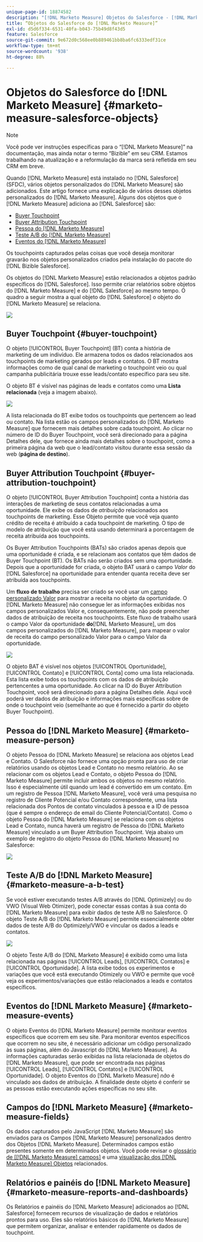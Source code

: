 ```yaml
---
unique-page-id: 18874582
description: "[!DNL Marketo Measure] Objetos do Salesforce - [!DNL Marketo Measure]"
title: “Objetos do Salesforce do [!DNL Marketo Measure]”
exl-id: d5d6f334-6531-40fa-b043-75b49d8f43d5
feature: Salesforce
source-git-commit: 9e672d0c568ee0b889461bb8ba6fc6333edf31ce
workflow-type: tm+mt
source-wordcount: '938'
ht-degree: 88%

---
```


# Objetos do Salesforce do [!DNL Marketo Measure] {#marketo-measure-salesforce-objects}

>[!NOTE]
>
>Você pode ver instruções específicas para o “[!DNL Marketo Measure]” na documentação, mas ainda notar o termo “Bizible” em seu CRM. Estamos trabalhando na atualização e a reformulação da marca será refletida em seu CRM em breve.

Quando [!DNL Marketo Measure] está instalado no [!DNL Salesforce] (SFDC), vários objetos personalizados do [!DNL Marketo Measure] são adicionados. Este artigo fornece uma explicação de vários desses objetos personalizados do [!DNL Marketo Measure]. Alguns dos objetos que o [!DNL Marketo Measure] adiciona ao [!DNL Salesforce] são:

* [Buyer Touchpoint](#touchpoint)
* [Buyer Attribution Touchpoint](#attribution)
* [Pessoa do [!DNL Marketo Measure]](#person)
* [Teste A/B do [!DNL Marketo Measure]](#ab)
* [Eventos do [!DNL Marketo Measure]](#events)

Os touchpoints capturados pelas coisas que você deseja monitorar gravarão nos objetos personalizados criados pela instalação do pacote do [!DNL Bizible Salesforce].

Os objetos do [!DNL Marketo Measure] estão relacionados a objetos padrão específicos do [!DNL Salesforce]. Isso permite criar relatórios sobre objetos do [!DNL Marketo Measure] e do [!DNL Salesforce] ao mesmo tempo. O quadro a seguir mostra a qual objeto do [!DNL Salesforce] o objeto do [!DNL Marketo Measure] se relaciona.

![](assets/1-1.png)

## Buyer Touchpoint {#buyer-touchpoint}

O objeto [!UICONTROL Buyer Touchpoint] (BT) conta a história de marketing de um indivíduo. Ele armazena todos os dados relacionados aos touchpoints de marketing gerados por leads e contatos. O BT mostra informações como de qual canal de marketing o touchpoint veio ou qual campanha publicitária trouxe esse leads/contato específico para seu site.

O objeto BT é visível nas páginas de leads e contatos como uma **Lista relacionada** (veja a imagem abaixo).

![](assets/2-1.png)

A lista relacionada do BT exibe todos os touchpoints que pertencem ao lead ou contato. Na lista estão os campos personalizados do [!DNL Marketo Measure] que fornecem mais detalhes sobre cada touchpoint. Ao clicar no número de ID do Buyer Touchpoint, você será direcionado para a página Detalhes dele, que fornece ainda mais detalhes sobre o touchpoint, como a primeira página da web que o lead/contato visitou durante essa sessão da web (**página de destino**).

## Buyer Attribution Touchpoint {#buyer-attribution-touchpoint}

O objeto [!UICONTROL Buyer Attribution Touchpoint] conta a história das interações de marketing de seus contatos relacionadas a uma oportunidade. Ele exibe os dados de *atribuição* relacionados aos touchpoints de marketing. Esse Objeto permite que você veja quanto crédito de receita é atribuído a cada touchpoint de marketing. O tipo de modelo de atribuição que você está usando determinará a porcentagem de receita atribuída aos touchpoints.

Os Buyer Attribution Touchpoints (BATs) são criados apenas depois que uma oportunidade é criada, e se relacionam aos contatos que têm dados de Buyer Touchpoint (BT). Os BATs não serão criados sem uma oportunidade. Depois que a oportunidade for criada, o objeto BAT usará o campo *Valor* do [!DNL Salesforce] na oportunidade para entender quanta receita deve ser atribuída aos touchpoints.

Um **fluxo de trabalho** precisa ser criado se você usar um [campo personalizado Valor](/help/advanced-marketo-measure-features/custom-revenue-amount/using-a-custom-revenue-amount-field.md) para mostrar a receita no objeto da oportunidade. O [!DNL Marketo Measure] não consegue ler as informações exibidas nos campos personalizados Valor e, consequentemente, não pode preencher dados de atribuição de receita nos touchpoints. Este fluxo de trabalho usará o campo Valor da oportunidade **do**[!DNL Marketo Measure], um dos campos personalizados do [!DNL Marketo Measure], para mapear o valor de receita do campo personalizado Valor para o campo Valor da oportunidade.

![](assets/3-1.png)

O objeto BAT é visível nos objetos [!UICONTROL Oportunidade], [!UICONTROL Contato] e [!UICONTROL Conta] como uma lista relacionada. Esta lista exibe todos os touchpoints com os dados de atribuição pertencentes a uma oportunidade. Ao clicar na ID do Buyer Attribution Touchpoint, você será direcionado para a página Detalhes dele.  Aqui você poderá ver dados de atribuição e informações mais específicas sobre de onde o touchpoint veio (semelhante ao que é fornecido a partir do objeto Buyer Touchpoint).

## Pessoa do [!DNL Marketo Measure] {#marketo-measure-person}

O objeto Pessoa do [!DNL Marketo Measure] se relaciona aos objetos Lead e Contato. O Salesforce não fornece uma opção pronta para uso de criar relatórios usando os objetos Lead e Contato no mesmo relatório. Ao se relacionar com os objetos Lead e Contato, o objeto Pessoa do [!DNL Marketo Measure] permite incluir ambos os objetos no mesmo relatório. Isso é especialmente útil quando um lead é convertido em um contato. Em um registro de Pessoa [!DNL Marketo Measure], você verá uma pesquisa no registro de Cliente Potencial e/ou Contato correspondente, uma lista relacionada dos Pontos de contato vinculados à pessoa e a ID de pessoa (que é sempre o endereço de email do Cliente Potencial/Contato). Como o objeto Pessoa do [!DNL Marketo Measure] se relaciona com os objetos Lead e Contato, nunca haverá um registro de Pessoa do [!DNL Marketo Measure] vinculado a um Buyer Attribution Touchpoint. Veja abaixo um exemplo de registro do objeto Pessoa do [!DNL Marketo Measure] no Salesforce:

![](assets/4.png)

## Teste A/B do [!DNL Marketo Measure] {#marketo-measure-a-b-test}

Se você estiver executando testes A/B através do [!DNL Optimizely] ou do VWO (Visual Web Otimizer), pode conectar essas contas à sua conta do [!DNL Marketo Measure] para exibir dados de teste A/B no Salesforce. O objeto Teste A/B do [!DNL Marketo Measure] permite essencialmente obter dados de teste A/B do Optimizely/VWO e vincular os dados a leads e contatos.

![](assets/5.png)

O objeto Teste A/B do [!DNL Marketo Measure] é exibido como uma lista relacionada nas páginas [!UICONTROL Leads], [!UICONTROL Contatos] e [!UICONTROL Oportunidade]. A lista exibe todos os experimentos e variações que você está executando Otimizely ou VWO e permite que você veja os experimentos/variações que estão relacionados a leads e contatos específicos.

## Eventos do [!DNL Marketo Measure] {#marketo-measure-events}

O objeto Eventos do [!DNL Marketo Measure] permite monitorar eventos específicos que ocorrem em seu site. Para monitorar eventos específicos que ocorrem no seu site, é necessário adicionar um código personalizado às suas páginas, além do Javascript do [!DNL Marketo Measure]. As informações capturadas serão exibidas na lista relacionada de objetos do [!DNL Marketo Measure], que pode ser encontrada nas páginas [!UICONTROL Leads], [!UICONTROL Contatos] e [!UICONTROL Oportunidade]. O objeto Eventos do [!DNL Marketo Measure] *não* é vinculado aos dados de atribuição. A finalidade deste objeto é conferir se as pessoas estão executando ações específicas no seu site.

## Campos do [!DNL Marketo Measure] {#marketo-measure-fields}

Os dados capturados pelo JavaScript [!DNL Marketo Measure] são enviados para os Campos [!DNL Marketo Measure] personalizados dentro dos Objetos [!DNL Marketo Measure]. Determinados campos estão presentes somente em determinados objetos. Você pode revisar o [glossário de [[!DNL Marketo Measure] campos]](/help/introduction-to-marketo-measure/overview-resources/glossary-of-marketo-measure-fields.md) e uma [visualização dos [!DNL Marketo Measure] Objetos](/help/configuration-and-setup/marketo-measure-and-salesforce/marketo-measure-object-and-field-taxonomy.md) relacionados.

## Relatórios e painéis do [!DNL Marketo Measure] {#marketo-measure-reports-and-dashboards}

Os Relatórios e painéis do [!DNL Marketo Measure] adicionados ao [!DNL Salesforce] fornecem recursos de visualização de dados e relatórios prontos para uso. Eles são relatórios básicos do [!DNL Marketo Measure] que permitem organizar, analisar e entender rapidamente os dados de touchpoint.
